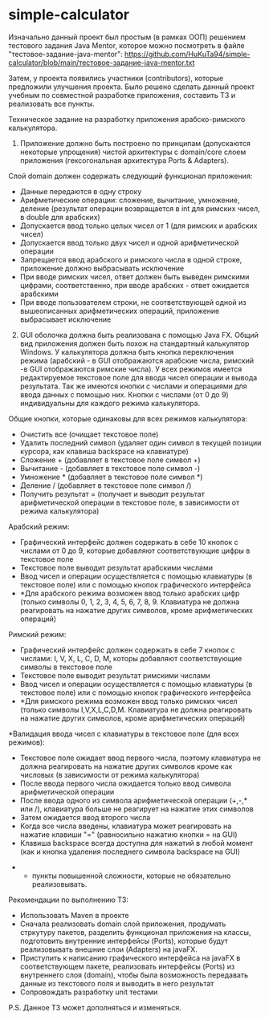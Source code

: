 # simple-calculator
Изначально данный проект был простым (в рамках ООП) решением тестового задания Java Mentor, которое можно посмотреть в файле "тестовое-задание-java-mentor":
https://github.com/HuKuTa94/simple-calculator/blob/main/тестовое-задание-java-mentor.txt

Затем, у проекта появились участники (contributors), которые предложили улучшения проекта. Было решено сделать данный проект учебным по совместной разработке приложения, составить ТЗ и реализовать все пункты.

Техническое задание на разработку приложения арабско-римского калькулятора.
1. Приложение должно быть построено по принципам (допускаются некоторые упрощения) чистой архитектуры с domain/core слоем приложения (гексогональная архитектура Ports & Adapters). 

Слой domain должен содержать следующий функционал приложения:
- Данные передаются в одну строку
- Арифметические операции: сложение, вычитание, умножение, деление (результат операции возвращается в int для римских чисел, в double для арабских)
- Допускается ввод только целых чисел от 1 (для римских и арабских чисел)
- Допускается ввод только двух чисел и одной арифметической операции
- Запрещается ввод арабского и римского числа в одной строке, приложение должно выбрасывать исключение
- При вводе римских чисел, ответ должен быть выведен римскими цифрами, соответственно, при вводе арабских - ответ ожидается арабскими
- При вводе пользователем строки, не соответствующей одной из вышеописанных арифметических операций, приложение выбрасывает исключение


2. GUI оболочка должна быть реализована с помощью Java FX. Общий вид приложения должен быть похож на стандартный калькулятор Windows. У калькулятора должна быть кнопка переключения режима (арабский - в GUI отображаются арабские числа, римский -в GUI отображаются римские числа). У всех режимов имеется редактируемое текстовое поле для ввода чисел операции и вывода результата. Так же имеются кнопки с числами и операциями для ввода данных с помощью них. 
Кнопки с числами (от 0 до 9) индивидуальны для каждого режима калькулятора. 

Общие кнопки, которые одинаковы для всех режимов калькулятора:
- Очистить все (очищает текстовое поле)
- Удалить последний символ (удаляет один символ в текущей позиции курсора, как клавиша backspace на клавиатуре)
- Сложение + (добавляет в текстовое поле символ +)
- Вычитание - (добавляет в текстовое поле символ -)
- Умножение * (добавляет в текстовое поле символ *)
- Деление / (добавляет в текстовое поле символ /)
- Получить результат = (получает и выводит результат арифметической операции в текстовое поле, в зависимости от режима калькулятора)

Арабский режим:
- Графический интерфейс должен содержать в себе 10 кнопок с числами от 0 до 9, которые добавляют соответствующие цифры в текстовое поле
- Текстовое поле выводит результат арабскими числами
- Ввод чисел и операции осуществляется с помощью клавиатуры (в текстовое поле) или с помощью кнопок графического интерфейса
- *Для арабского режима возможен ввод только арабских цифр (только символы 0, 1, 2, 3, 4, 5, 6, 7, 8, 9. Клавиатура не должна реагировать на нажатие других символов, кроме арифметических операций)

Римский режим:
- Графический интерфейс должен содержать в себе 7 кнопок с числами: I, V, X, L, C, D, M, которы добавляют соответствующие символы в текстовое поле
- Текстовое поле выводит результат римскими числами
- Ввод чисел и операции осуществляется с помощью клавиатуры (в текстовое поле) или с помощью кнопок графического интерфейса
- *Для римского режима возможен ввод только римских чисел (только символы I,V,X,L,C,D,M. Клавиатура не должна реагировать на нажатие других символов, кроме арифметических операций)

*Валидация ввода чисел с клавиатуры в текстовое поле (для всех режимов):
- Текстовое поле ожидает ввод первого числа, поэтому клавиатура не должна реагировать на нажатие других символов кроме как числовых (в зависимости от режима калькулятора)
- После ввода первого числа ожидается только ввод символа арифметической операции
- После ввода одного из символа арифметической операции (+,-,* или /), клавиатура больше не реагирует на нажатие этих символов
- Затем ожидается ввод второго числа 
- Когда все числа введены, клавиатура может реагировать на нажатие клавиши "=" (равносильно нажатию кнопки = на GUI)
- Клавиша backspace всегда доступна для нажатий в любой момент (как и кнопка удаления последнего символа backspace на GUI)

* - пункты повышенной сложности, которые не обязательно реализовывать.


Рекомендации по выполнению ТЗ:
- Использовать Maven в проекте
- Сначала реализовать domain слой приложения, продумать стркутуру пакетов, разделить функционал приложения на классы, подготовить внутренние интерфейсы (Ports), которые будут реализовывать внешние слои (Adapters) на javaFX.
- Приступить к написанию графического интерфейса на javaFX в соответствующем пакете, реализовать интерфейсы (Ports) из внутреннего слоя (domain), чтобы была возможность передавать данные из текстового поля и выводить в него результат
- Сопровождать разработку unit тестами


P.S. Данное ТЗ может дополняться и изменяться. 